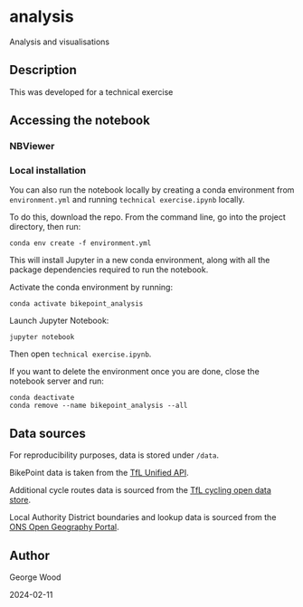 # analysis

Analysis and visualisations 

## Description

This was developed for a technical exercise 

## Accessing the notebook

### NBViewer



### Local installation

You can also run the notebook locally by creating a conda environment from ```environment.yml``` and running ```technical exercise.ipynb``` locally.

To do this, download the repo. From the command line, go into the project directory, then run:

```
conda env create -f environment.yml
```

This will install Jupyter in a new conda environment, along with all the package dependencies required to run the notebook.

Activate the conda environment by running:

```
conda activate bikepoint_analysis
```

Launch Jupyter Notebook:

```
jupyter notebook
```

Then open ```technical exercise.ipynb```.

If you want to delete the environment once you are done, close the notebook server and run:

```
conda deactivate
conda remove --name bikepoint_analysis --all
```

## Data sources

For reproducibility purposes, data is stored under ```/data```.

BikePoint data is taken from the [TfL Unified API](https://api-portal.tfl.gov.uk/api-details#api=BikePoint).

Additional cycle routes data is sourced from the [TfL cycling open data store](https://cycling.data.tfl.gov.uk/).

Local Authority District boundaries and lookup data is sourced from the [ONS Open Geography Portal](https://geoportal.statistics.gov.uk/).

## Author

George Wood

2024-02-11
